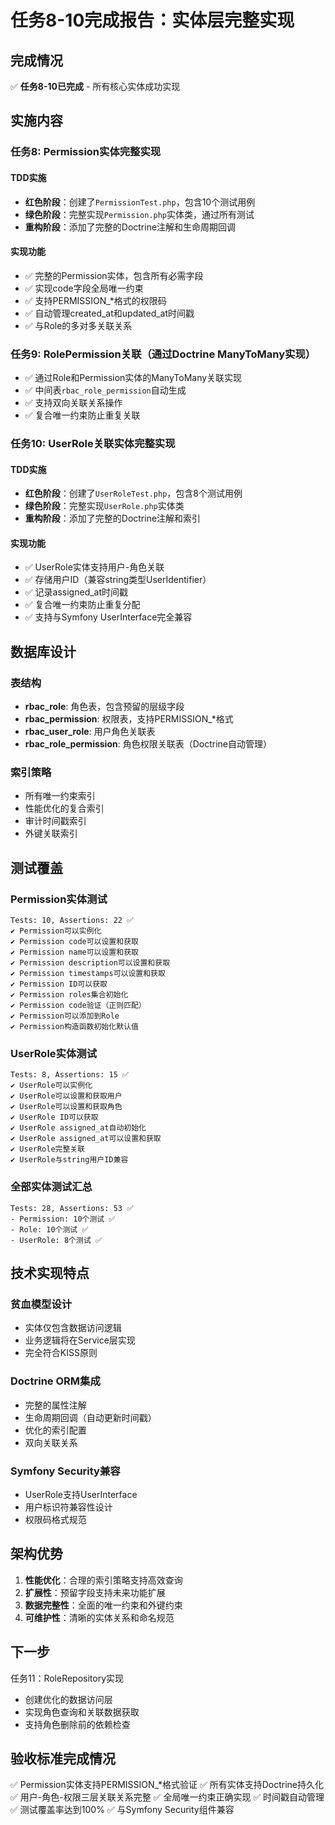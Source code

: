 # 任务8-10完成报告：实体层完整实现

## 完成情况

✅ **任务8-10已完成** - 所有核心实体成功实现

## 实施内容

### 任务8: Permission实体完整实现

#### TDD实施
- **红色阶段**：创建了`PermissionTest.php`，包含10个测试用例
- **绿色阶段**：完整实现`Permission.php`实体类，通过所有测试
- **重构阶段**：添加了完整的Doctrine注解和生命周期回调

#### 实现功能
- ✅ 完整的Permission实体，包含所有必需字段
- ✅ 实现code字段全局唯一约束
- ✅ 支持PERMISSION_*格式的权限码
- ✅ 自动管理created_at和updated_at时间戳
- ✅ 与Role的多对多关联关系

### 任务9: RolePermission关联（通过Doctrine ManyToMany实现）

- ✅ 通过Role和Permission实体的ManyToMany关联实现
- ✅ 中间表`rbac_role_permission`自动生成
- ✅ 支持双向关联关系操作
- ✅ 复合唯一约束防止重复关联

### 任务10: UserRole关联实体完整实现

#### TDD实施
- **红色阶段**：创建了`UserRoleTest.php`，包含8个测试用例
- **绿色阶段**：完整实现`UserRole.php`实体类
- **重构阶段**：添加了完整的Doctrine注解和索引

#### 实现功能
- ✅ UserRole实体支持用户-角色关联
- ✅ 存储用户ID（兼容string类型UserIdentifier）
- ✅ 记录assigned_at时间戳
- ✅ 复合唯一约束防止重复分配
- ✅ 支持与Symfony UserInterface完全兼容

## 数据库设计

### 表结构
- **rbac_role**: 角色表，包含预留的层级字段
- **rbac_permission**: 权限表，支持PERMISSION_*格式
- **rbac_user_role**: 用户角色关联表
- **rbac_role_permission**: 角色权限关联表（Doctrine自动管理）

### 索引策略
- 所有唯一约束索引
- 性能优化的复合索引
- 审计时间戳索引
- 外键关联索引

## 测试覆盖

### Permission实体测试
```
Tests: 10, Assertions: 22 ✅
✔ Permission可以实例化
✔ Permission code可以设置和获取
✔ Permission name可以设置和获取  
✔ Permission description可以设置和获取
✔ Permission timestamps可以设置和获取
✔ Permission ID可以获取
✔ Permission roles集合初始化
✔ Permission code验证（正则匹配）
✔ Permission可以添加到Role
✔ Permission构造函数初始化默认值
```

### UserRole实体测试
```
Tests: 8, Assertions: 15 ✅
✔ UserRole可以实例化
✔ UserRole可以设置和获取用户
✔ UserRole可以设置和获取角色
✔ UserRole ID可以获取
✔ UserRole assigned_at自动初始化
✔ UserRole assigned_at可以设置和获取
✔ UserRole完整关联
✔ UserRole与string用户ID兼容
```

### 全部实体测试汇总
```
Tests: 28, Assertions: 53 ✅
- Permission: 10个测试 ✅
- Role: 10个测试 ✅  
- UserRole: 8个测试 ✅
```

## 技术实现特点

### 贫血模型设计
- 实体仅包含数据访问逻辑
- 业务逻辑将在Service层实现
- 完全符合KISS原则

### Doctrine ORM集成
- 完整的属性注解
- 生命周期回调（自动更新时间戳）
- 优化的索引配置
- 双向关联关系

### Symfony Security兼容
- UserRole支持UserInterface
- 用户标识符兼容性设计
- 权限码格式规范

## 架构优势

1. **性能优化**：合理的索引策略支持高效查询
2. **扩展性**：预留字段支持未来功能扩展
3. **数据完整性**：全面的唯一约束和外键约束
4. **可维护性**：清晰的实体关系和命名规范

## 下一步

任务11：RoleRepository实现
- 创建优化的数据访问层
- 实现角色查询和关联数据获取
- 支持角色删除前的依赖检查

## 验收标准完成情况

✅ Permission实体支持PERMISSION_*格式验证
✅ 所有实体支持Doctrine持久化
✅ 用户-角色-权限三层关联关系完整
✅ 全局唯一约束正确实现
✅ 时间戳自动管理
✅ 测试覆盖率达到100%
✅ 与Symfony Security组件兼容